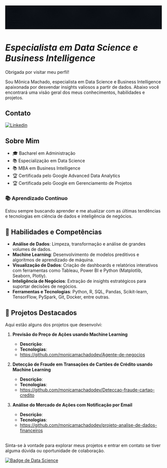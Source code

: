 ![Especialista em Data Science e Business Intelligence](capa-seja-capaz.gif)
# *Especialista em Data Science e Business Intelligence*

Obrigada por visitar meu perfil! 

Sou Mônica Machado, especialista em Data Science e Business Intelligence apaixonada por desvendar insights valiosos a partir de dados. 
Abaixo você encontrará uma visão geral dos meus conhecimentos, habilidades e projetos.

## Contato
[![Linkedin](https://img.shields.io/badge/-monicaalessandra-blue?style=flat-square&logo=Linkedin&logoColor=white&link=LINK-DO-SEU-LINKEDIN)](https://www.linkedin.com/in/monicaalessandra/)

## Sobre Mim

- 🎓 Bacharel em Administração
- 📚 Especialização em Data Science
- 📚 MBA em Business Intelligence
- 🏆 Certificada pelo Google Advanced Data Analytics
- 🏆 Certificada pelo Google em Gerenciamento de Projetos

### 📚 Aprendizado Contínuo

Estou sempre buscando aprender e me atualizar com as últimas tendências e tecnologias em ciência de dados e inteligência de negócios. 
  
## 🚀 Habilidades e Competências

- **Análise de Dados**: Limpeza, transformação e análise de grandes volumes de dados.
- **Machine Learning**: Desenvolvimento de modelos preditivos e algoritmos de aprendizado de máquina.
- **Visualização de Dados**: Criação de dashboards e relatórios interativos com ferramentas como Tableau, Power BI e Python (Matplotlib, Seaborn, Plotly).
- **Inteligência de Negócios**: Extração de insights estratégicos para suportar decisões de negócios.
- **Ferramentas e Tecnologias**: Python, R, SQL, Pandas, Scikit-learn, TensorFlow, PySpark, Git, Docker, entre outras.

## 📂 Projetos Destacados

Aqui estão alguns dos projetos que desenvolvi:

1. **Previsão do Preço de Ações usando Machine Learning**
   - **Descrição**:
   - **Tecnologias**:
   - https://github.com/monicamachadodev/Agente-de-negocios

2. **Detecção de Fraude em Transações de Cartões de Crédito usando Machine Learning**
   - **Descrição**:
   - **Tecnologias**:
   - https://github.com/monicamachadodev/Deteccao-fraude-cartao-credito
     
3. **Análise do Mercado de Ações com Notificação por Email**
   - **Descrição**:
   - **Tecnologias**:
   - https://github.com/monicamachadodev/projeto-analise-de-dados-financeiros
<br>
Sinta-se à vontade para explorar meus projetos e entrar em contato se tiver alguma dúvida ou oportunidade de colaboração.
<br>

[![Badge de Data Science](https://img.shields.io/badge/Data%20Science-Enthusiast-blue)](https://github.com/monicamachadodev)

